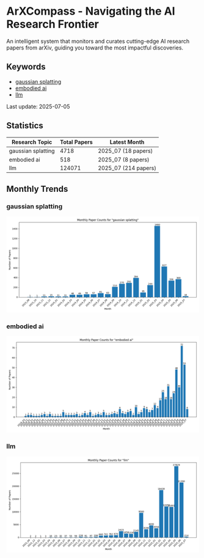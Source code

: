 # ArXCompass - Navigating the AI Research Frontier
An intelligent system that monitors and curates cutting-edge AI research papers from arXiv, guiding you toward the most impactful discoveries.

## Keywords

- [gaussian splatting](gaussian_splatting/)
- [embodied ai](embodied_ai/)
- [llm](llm/)

Last update: 2025-07-05

## Statistics

| Research Topic | Total Papers | Latest Month |
| --- | --- | --- |
| gaussian splatting | 4718 | 2025_07 (18 papers) |
| embodied ai | 518 | 2025_07 (8 papers) |
| llm | 124071 | 2025_07 (214 papers) |

## Monthly Trends

### gaussian splatting

![Monthly Paper Counts for gaussian splatting](gaussian_splatting/monthly_stats.png)

### embodied ai

![Monthly Paper Counts for embodied ai](embodied_ai/monthly_stats.png)

### llm

![Monthly Paper Counts for llm](llm/monthly_stats.png)

